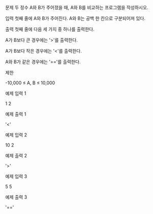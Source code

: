 문제
두 정수 A와 B가 주어졌을 때, A와 B를 비교하는 프로그램을 작성하시오.

입력
첫째 줄에 A와 B가 주어진다. A와 B는 공백 한 칸으로 구분되어져 있다.

출력
첫째 줄에 다음 세 가지 중 하나를 출력한다.

A가 B보다 큰 경우에는 '>'를 출력한다.

A가 B보다 작은 경우에는 '<'를 출력한다.

A와 B가 같은 경우에는 '=='를 출력한다.

제한

-10,000 ≤ A, B ≤ 10,000

예제 입력 1

1 2

예제 출력 1

'<'

예제 입력 2

10 2

예제 출력 2

'>'

예제 입력 3

5 5

예제 출력 3

'=='